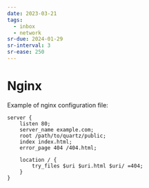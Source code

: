 ```yaml
---
date: 2023-03-21
tags:
  - inbox
  - network
sr-due: 2024-01-29
sr-interval: 3
sr-ease: 250
---
```


# Nginx

Example of nginx configuration file:

```nginx
server {
    listen 80;
    server_name example.com;
    root /path/to/quartz/public;
    index index.html;
    error_page 404 /404.html;

    location / {
        try_files $uri $uri.html $uri/ =404;
    }
}
```
